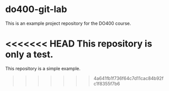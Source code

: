 # do400-git-lab

This is an example project repository for the DO400 course.

<<<<<<< HEAD
This repository is only a test.
=======
This repository is a simple example.  
>>>>>>> 4a641fb1f736f64c7d11cac84b92fc1f8355f7b6
